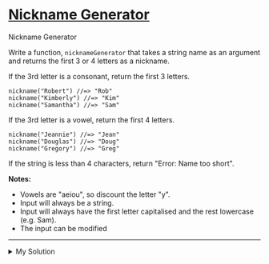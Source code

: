 # [Nickname Generator](https://www.codewars.com/kata/593b1909e68ff627c9000186)

Nickname Generator

Write a function, `nicknameGenerator` that takes a string name as an argument and returns the first 3 or 4 letters as a
nickname.

If the 3rd letter is a consonant, return the first 3 letters.

    nickname("Robert") //=> "Rob"
    nickname("Kimberly") //=> "Kim"
    nickname("Samantha") //=> "Sam"

If the 3rd letter is a vowel, return the first 4 letters.

    nickname("Jeannie") //=> "Jean"
    nickname("Douglas") //=> "Doug"
    nickname("Gregory") //=> "Greg"

If the string is less than 4 characters, return "Error: Name too short".

**Notes:**

- Vowels are "aeiou", so discount the letter "y".
- Input will always be a string.
- Input will always have the first letter capitalised and the rest lowercase (e.g. Sam).
- The input can be modified

---

<details><summary>My Solution</summary>

```js
function nicknameGenerator(name) {
  if (name.length < 4) return "Error: Name too short";
  else if (name[2].match(/[^aeiou]/)) return name.slice(0, 3);
  else return name.slice(0, 4);
}
```

</details>
